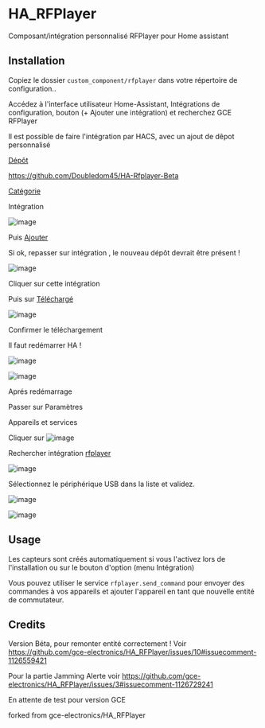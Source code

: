 # HA_RFPlayer

Composant/intégration personnalisé RFPlayer pour Home assistant

## Installation

Copiez le dossier `custom_component/rfplayer` dans votre répertoire de configuration..

Accédez à l'interface utilisateur Home-Assistant, Intégrations de configuration, bouton (+ Ajouter une intégration) et recherchez GCE RFPlayer

Il est possible de faire l'intégration par HACS, avec un ajout de dêpot personnalisé 

[Dépôt]()

https://github.com/Doubledom45/HA-Rfplayer-Beta

[Catégorie]()

Intégration

![image](https://user-images.githubusercontent.com/97252459/188452103-0324079f-eb49-4c52-bbda-b3310e009611.png)

Puis [Ajouter]()

Si ok, repasser sur intégration , le nouveau dépôt devrait être présent !

![image](https://user-images.githubusercontent.com/97252459/188453031-852a7f38-d30e-4d92-a6ee-c481b96b5ecf.png)

Cliquer sur cette intégration

Puis sur [Téléchargé]()

![image](https://user-images.githubusercontent.com/97252459/188436474-e8deb12e-3760-4bf1-8c23-63ddcb65fcb4.png)

Confirmer le téléchargement

Il faut redémarrer HA !

![image](https://user-images.githubusercontent.com/97252459/188436987-437042ac-1a0b-49ad-961e-29ffee15c601.png)

![image](https://user-images.githubusercontent.com/97252459/188436881-a33c2a2c-b461-4c27-8219-9cbcc506c980.png)

Aprés redémarrage

Passer sur Paramètres

Appareils et services

Cliquer sur
![image](https://user-images.githubusercontent.com/97252459/188457665-35314cf4-fb1a-4e07-ae04-70a864da2a6c.png)

Rechercher intégration [rfplayer]()

![image](https://user-images.githubusercontent.com/97252459/188458256-7a6cd0a1-25c0-489e-88a2-79d4824efac0.png)

Sélectionnez le périphérique USB dans la liste et validez.

![image](https://user-images.githubusercontent.com/97252459/188458404-cbe00813-e6b5-4903-bc55-b4ede158fe4a.png)

![image](https://user-images.githubusercontent.com/97252459/188461028-b7149bfb-e439-4e34-a0b9-e5964a0d8f79.png)



## Usage

Les capteurs sont créés automatiquement si vous l'activez lors de l'installation ou sur le bouton d'option (menu Intégration)

Vous pouvez utiliser le service `rfplayer.send_command` pour envoyer des commandes à vos appareils et ajouter l'appareil en tant que nouvelle entité de commutateur.

## Credits
Version Béta, pour remonter entité correctement !
Voir https://github.com/gce-electronics/HA_RFPlayer/issues/10#issuecomment-1126559421

Pour la partie Jamming Alerte voir https://github.com/gce-electronics/HA_RFPlayer/issues/3#issuecomment-1126729241

En attente de test pour version GCE

forked from gce-electronics/HA_RFPlayer
